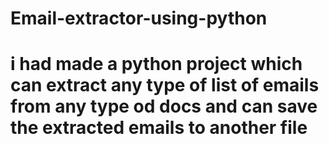 # Email-extractor-using-python
# i had made a python project which can extract any type of list of emails from any type od docs and can save the extracted emails to another file
